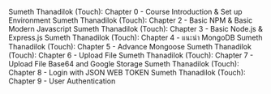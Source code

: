 Sumeth Thanadilok (Touch): Chapter 0 - Course Introduction & Set up Environment
Sumeth Thanadilok (Touch): Chapter 2 - Basic NPM & Basic Modern Javascript
Sumeth Thanadilok (Touch): Chapter 3 - Basic Node.js & Express.js
Sumeth Thanadilok (Touch): Chapter 4 - แนะนำ MongoDB
Sumeth Thanadilok (Touch): Chapter 5 - Advance Mongoose
Sumeth Thanadilok (Touch): Chapter 6 - Upload File
Sumeth Thanadilok (Touch): Chapter 7 - Upload File Base64 and Google Storage
Sumeth Thanadilok (Touch): Chapter 8 - Login with JSON WEB TOKEN
Sumeth Thanadilok (Touch): Chapter 9 - User Authentication